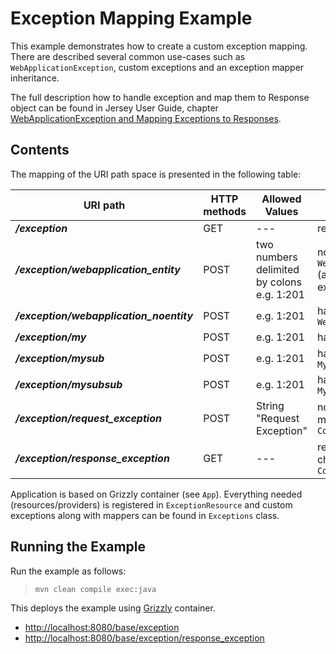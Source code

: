 <!--

    DO NOT ALTER OR REMOVE COPYRIGHT NOTICES OR THIS HEADER.

    Copyright (c) 2015 Oracle and/or its affiliates. All rights reserved.

    The contents of this file are subject to the terms of either the GNU
    General Public License Version 2 only ("GPL") or the Common Development
    and Distribution License("CDDL") (collectively, the "License").  You
    may not use this file except in compliance with the License.  You can
    obtain a copy of the License at
    http://glassfish.java.net/public/CDDL+GPL_1_1.html
    or packager/legal/LICENSE.txt.  See the License for the specific
    language governing permissions and limitations under the License.

    When distributing the software, include this License Header Notice in each
    file and include the License file at packager/legal/LICENS hE.tx
    GPL Classpah Exception:
    Oracle designates this particular file as subject to the "Classpath"
    exception as provided by Oracle in the GPL Version 2 section of the License
    file that accompanied this code.

    Modifications:
    If applicable, add the following below the License Header, with the fields
    enclosed by brackets [] replaced by your own identifying information:
    "Portions Copyright [year] [name of copyright owner]"

    Contributor(s):
    If you wish your version of this file to be governed by only the CDDL or
    only the GPL Version 2, indicate your decision by adding "[Contributor]
    elects to include this software in this distribution under the [CDDL or GPL
    Version 2] license."  If you don't indicate a single choice of license, a
    recipient has the option to distribute your version of this file under
    either the CDDL, the GPL Version 2 or to extend the choice of license to
    its licensees as provided above.  However, if you add GPL Version 2 code
    and therefore, elected the GPL Version 2 license, then the option applies
    and therefore, elected the GPL Version 2 license, then the option applies
    only if the new code is made subject to such option by the copyright
    holder.

-->

Exception Mapping Example
=========================

This example demonstrates how to create a custom exception mapping. There are described several common use-cases such as
`WebApplicationException`, custom exceptions and an exception mapper inheritance.

The full description how to handle exception and map them to Response object can be found in Jersey User Guide, chapter
[WebApplicationException and Mapping Exceptions to Responses](https://jersey.java.net/documentation/latest/representations.html#d0e6567).

Contents
--------

The mapping of the URI path space is presented in the following table:

URI path                                   | HTTP methods  | Allowed Values                              | Description
-----------------------------------------  | ------------- |-------------------------------------------- | ----------------
**_/exception_**                           | GET           | ---                                         | returns "ping!"
**_/exception/webapplication_entity_**     | POST          | two numbers delimited by colons e.g. 1:201  | not handled by `WebApplicationExceptionMapper` (already has an entity in the exception)
**_/exception/webapplication_noentity_**   | POST          | e.g. 1:201                                  | handled by `WebApplicationExceptionMapper`
**_/exception/my_**                        | POST          | e.g. 1:201                                  | handled by `MyExceptionMapper`
**_/exception/mysub_**                     | POST          | e.g. 1:201                                  | handled by `MySubExceptionMapper`
**_/exception/mysubsub_**                  | POST          | e.g. 1:201                                  | handled by `MySubExceptionMapper`
**_/exception/request_exception_**         | POST          | String "Request Exception"                  | not reached a resource method, processed by `ContainerRequestFilter`
**_/exception/response_exception_**        | GET           | ---                                         | response handled and changed by `ContainerResponseFilter`


Application is based on Grizzly container (see `App`). Everything needed
(resources/providers) is registered in `ExceptionResource` and custom exceptions
along with mappers can be found in `Exceptions` class.

Running the Example
-------------------

Run the example as follows:

>     mvn clean compile exec:java

This deploys the example using [Grizzly](http://grizzly.java.net/) container.

-   <http://localhost:8080/base/exception>
-   <http://localhost:8080/base/exception/response_exception>
